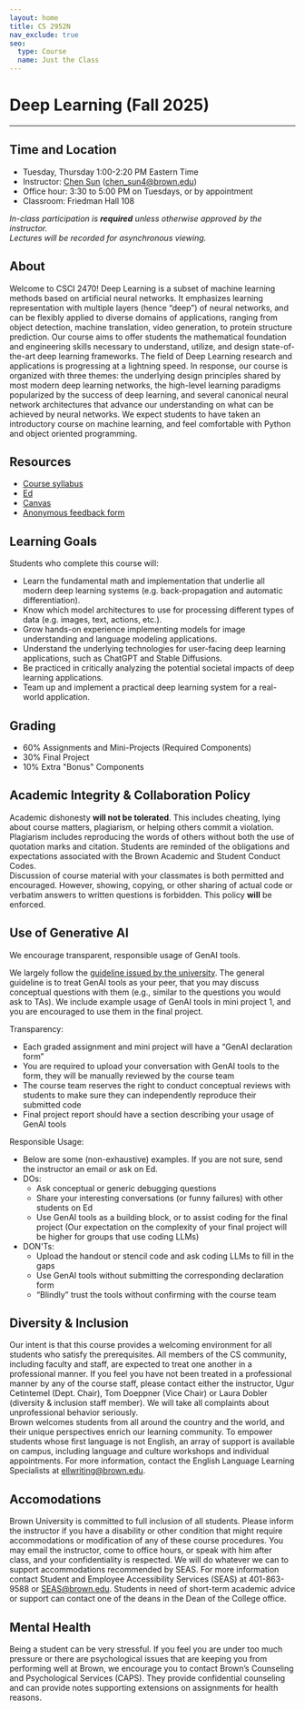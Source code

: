 ```yaml
---
layout: home
title: CS 2952N
nav_exclude: true
seo:
  type: Course
  name: Just the Class
---
```


# Deep Learning (Fall 2025)

---

## Time and Location

- Tuesday, Thursday 1:00-2:20 PM Eastern Time
- Instructor: [Chen Sun](https://chensun.me) ([chen_sun4@brown.edu](mailto:chensun@brown.edu))
- Office hour: 3:30 to 5:00 PM on Tuesdays, or by appointment
- Classroom: Friedman Hall 108 

_In-class participation is **required** unless otherwise approved by the instructor._  
_Lectures will be recorded for asynchronous viewing._

## About

Welcome to CSCI 2470! Deep Learning is a subset of machine learning methods based on artificial neural networks. It emphasizes learning representation with multiple layers (hence “deep”) of neural networks, and can be flexibly applied to diverse domains of applications, ranging from object detection, machine translation, video generation, to protein structure prediction. Our course aims to offer students the mathematical foundation and engineering skills necessary to understand, utilize, and design state-of-the-art deep learning frameworks. The field of Deep Learning research and applications is progressing at a lightning speed. In response, our course is organized with three themes: the underlying design principles shared by most modern deep learning networks, the high-level learning paradigms popularized by the success of deep learning, and several canonical neural network architectures that advance our understanding on what can be achieved by neural networks. We expect students to have taken an introductory course on machine learning, and feel comfortable with Python and object oriented programming.

## Resources

- [Course syllabus](https://docs.google.com/document/d/1oV753neoAo-__Ir55szOSBW7GpqraXSOx1VbuYdB8PQ)
- [Ed](https://edstem.org/us/courses/82047/discussion)
- [Canvas](https://canvas.brown.edu/courses/1100300)
- [Anonymous feedback form](https://forms.gle/nyr6e75zQ1T2VkzS6)

## Learning Goals

Students who complete this course will:

- Learn the fundamental math and implementation that underlie all modern deep learning systems (e.g. back-propagation and automatic differentiation).
- Know which model architectures to use for processing different types of data (e.g. images, text, actions, etc.).
- Grow hands-on experience implementing models for image understanding and language modeling applications.
- Understand the underlying technologies for user-facing deep learning applications, such as ChatGPT and Stable Diffusions.
- Be practiced in critically analyzing the potential societal impacts of deep learning applications.
- Team up and implement a practical deep learning system for a real-world application.

## Grading

- 60% Assignments and Mini-Projects (Required Components)
- 30% Final Project
- 10% Extra "Bonus" Components

## Academic Integrity & Collaboration Policy

Academic dishonesty **will not be tolerated**. This includes cheating, lying about course matters, plagiarism, or helping others commit a violation. Plagiarism includes reproducing the words of others without both the use of quotation marks and citation. Students are reminded of the obligations and expectations associated with the Brown Academic and Student Conduct Codes.  
Discussion of course material with your classmates is both permitted and encouraged. However, showing, copying, or other sharing of actual code or verbatim answers to written questions is forbidden. This policy **will** be enforced.

## Use of Generative AI

We encourage transparent, responsible usage of GenAI tools.

We largely follow the [guideline issued by the university](https://today.brown.edu/announcements/197332).  The general guideline is to treat GenAI tools as your peer, that you may discuss conceptual questions with them (e.g., similar to the questions you would ask to TAs). We include example usage of GenAI tools in mini project 1, and you are encouraged to use them in the final project.

Transparency:

- Each graded assignment and mini project will have a “GenAI declaration form”
- You are required to upload your conversation with GenAI tools to the form, they will be manually reviewed by the course team
- The course team reserves the right to conduct conceptual reviews with students to make sure they can independently reproduce their submitted code
- Final project report should have a section describing your usage of GenAI tools

Responsible Usage:

- Below are some (non-exhaustive) examples. If you are not sure, send the instructor an email or ask on Ed.
- DOs:
  - Ask conceptual or generic debugging questions
  - Share your interesting conversations (or funny failures) with other students on Ed
  - Use GenAI tools as a building block, or to assist coding for the final project (Our expectation on the complexity of your final project will be higher for groups that use coding LLMs)
- DON'Ts:
  - Upload the handout or stencil code and ask coding LLMs to fill in the gaps
  - Use GenAI tools without submitting the corresponding declaration form
  - “Blindly” trust the tools without confirming with the course team

## Diversity & Inclusion

Our intent is that this course provides a welcoming environment for all students who satisfy the prerequisites. All members of the CS community, including faculty and staff, are expected to treat one another in a professional manner. If you feel you have not been treated in a professional manner by any of the course staff, please contact either the instructor, Ugur Cetintemel (Dept. Chair), Tom Doeppner (Vice Chair) or Laura Dobler (diversity & inclusion staff member). We will take all complaints about unprofessional behavior seriously.  
Brown welcomes students from all around the country and the world, and their unique perspectives enrich our learning community. To empower students whose first language is not English, an array of support is available on campus, including language and culture workshops and individual appointments. For more information, contact the English Language Learning Specialists at ellwriting@brown.edu.

## Accomodations

Brown University is committed to full inclusion of all students. Please inform the instructor if you have a disability or other condition that might require accommodations or modification of any of these course procedures. You may email the instructor, come to office hours, or speak with him after class, and your confidentiality is respected. We will do whatever we can to support accommodations recommended by SEAS. For more information contact Student and Employee Accessibility Services (SEAS) at 401-863-9588 or SEAS@brown.edu. Students in need of short-term academic advice or support can contact one of the deans in the Dean of the College office.


## Mental Health

Being a student can be very stressful. If you feel you are under too much pressure or there are psychological issues that are keeping you from performing well at Brown, we encourage you to contact Brown’s Counseling and Psychological Services (CAPS). They provide confidential counseling and can provide notes supporting extensions on assignments for health reasons.

